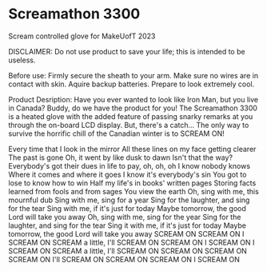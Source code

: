 # Screamathon 3300
Scream controlled glove for MakeUofT 2023

DISCLAIMER: Do not use product to save your life; this is intended to be useless.

Before use:
  Firmly secure the sheath to your arm.
  Make sure no wires are in contact with skin.
  Aquire backup batteries.
  Prepare to look extremely cool.
  
Product Desription:
  Have you ever wanted to look like Iron Man, but you live in Canada? Buddy, do we have
  the product for you! The Screamathon 3300 is a heated glove with the added feature of
  passing snarky remarks at you through the on-board LCD display. But, there's a catch...
  The only way to survive the horrific chill of the Canadian winter is to SCREAM ON!
  
  Every time that I look in the mirror
  All these lines on my face getting clearer
  The past is gone
  Oh, it went by like dusk to dawn
  Isn't that the way?
  Everybody's got their dues in life to pay, oh, oh, oh
  I know nobody knows
  Where it comes and where it goes
  I know it's everybody's sin
  You got to lose to know how to win
  Half my life's in books' written pages
  Storing facts learned from fools and from sages
  You view the earth
  Oh, sing with me, this mournful dub
  Sing with me, sing for a year
  Sing for the laughter, and sing for the tear
  Sing with me, if it's just for today
  Maybe tomorrow, the good Lord will take you away
  Oh, sing with me, sing for the year
  Sing for the laughter, and sing for the tear
  Sing it with me, if it's just for today
  Maybe tomorrow, the good Lord will take you away
  SCREAM ON 
  SCREAM ON
  I SCREAM ON
  SCREAM a little, I'll SCREAM ON
  SCREAM ON
  I SCREAM ON
  I SCREAM ON
  SCREAM a little, I'll SCREAM ON
  SCREAM ON
  SCREAM ON
  SCREAM ON
  I'll SCREAM ON
  SCREAM ON
  SCREAM ON
  I SCREAM ON
